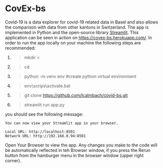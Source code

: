 # CovEx-bs
Covid-19 is a data explorer for covid-19 related data in Basel and also allows the comparison with data from other kantons in Switzerland. The app is implemented in Python and the open-source library [Streamlit](https://docs.streamlit.io/en/stable/). This application can be seen in action on https://covex-bs.herokuapp.com/. In order to run the app locally on your machine the following steps are recommended:

1. > mkdir <<your folder>
2. > cd <your folder>
3. > python -m venv env #create python virtual environment 
4. > env\scrips\activate.bat
3. > git clone https://github.com/lcalmbach/covid-bs.git
4. > streamlit run app.py

you should see the following message:
```  
You can now view your Streamlit app in your browser.   
   
Local URL: http://localhost:8501   
Network URL: http://192.168.0.94:8501   
```

Open Your Browser to view the app. Any changes you make to the code will be automatically reflected in teh Browser window, if you press the Rerun button from the hamburger menu in the browser window (upper right corner).


